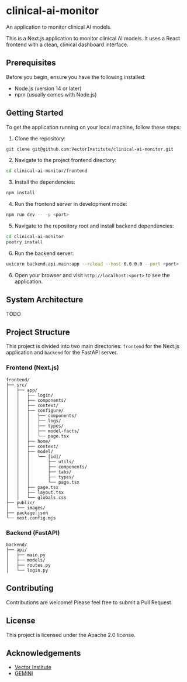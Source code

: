 # clinical-ai-monitor

An application to monitor clinical AI models.

This is a Next.js application to monitor clinical AI models. It uses a React frontend with a clean, clinical dashboard interface.

## Prerequisites

Before you begin, ensure you have the following installed:

- Node.js (version 14 or later)
- npm (usually comes with Node.js)

## Getting Started

To get the application running on your local machine, follow these steps:

1. Clone the repository:

```bash
git clone git@github.com:VectorInstitute/clinical-ai-monitor.git
```

2. Navigate to the project frontend directory:

```bash
cd clinical-ai-monitor/frontend
```

3. Install the dependencies:

```bash
npm install
```

4. Run the frontend server in development mode:

```bash
npm run dev -- -p <port>
```

5. Navigate to the repository root and install backend dependencies:

```bash
cd clinical-ai-monitor
poetry install
```

6. Run the backend server:

```bash
uvicorn backend.api.main:app --reload --host 0.0.0.0 --port <port>
```

6. Open your browser and visit `http://localhost:<port>` to see the application.

## System Architecture

TODO

## Project Structure

This project is divided into two main directories: `frontend` for the Next.js application and `backend` for the FastAPI server.

### Frontend (Next.js)

```
frontend/
├── src/
│   ├── app/
│   │   ├── login/
│   │   ├── components/
│   │   ├── context/
│   │   ├── configure/
│   │   │   ├── components/
│   │   │   ├── logs/
│   │   │   ├── types/
│   │   │   ├── model-facts/
│   │   │   └── page.tsx
│   │   ├── home/
│   │   ├── context/
│   │   ├── model/
│   │   │   └── [id]/
│   │   │       ├── utils/
│   │   │       ├── components/
│   │   │       ├── tabs/
│   │   │       ├── types/
│   │   │       └── page.tsx
│   │   ├── page.tsx
│   │   ├── layout.tsx
│   │   └── globals.css
├── public/
│   └── images/
├── package.json
└── next.config.mjs
```

### Backend (FastAPI)

```
backend/
├── api/
│   ├── main.py
│   ├── models/
│   ├── routes.py
│   └── login.py
```

## Contributing

Contributions are welcome! Please feel free to submit a Pull Request.

## License

This project is licensed under the Apache 2.0 license.

## Acknowledgements

- [Vector Institute](https://vectorinstitute.ai/)
- [GEMINI](https://geminimedicine.ca/)
